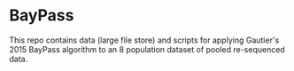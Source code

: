 # BayPass

This repo contains data (large file store) and scripts for applying Gautier's 2015 BayPass algorithm to an 8 population dataset of pooled re-sequenced data.
